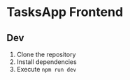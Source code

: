 # TasksApp Frontend

## Dev

1. Clone the repository
2. Install dependencies
3. Execute `npm run dev`